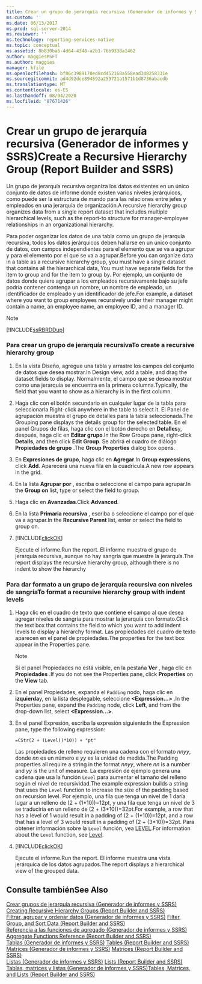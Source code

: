 ```yaml
---
title: Crear un grupo de jerarquía recursiva (Generador de informes y SSRS) | Microsoft Docs
ms.custom: ''
ms.date: 06/13/2017
ms.prod: sql-server-2014
ms.reviewer: ''
ms.technology: reporting-services-native
ms.topic: conceptual
ms.assetid: 8b830ba5-4d64-4348-a2b1-76b9338a1462
author: maggiesMSFT
ms.author: maggies
manager: kfile
ms.openlocfilehash: bf86c3989170ed8cd452168a558ead348258331e
ms.sourcegitcommit: ad4d92dce894592a259721a1571b1d8736abacdb
ms.translationtype: MT
ms.contentlocale: es-ES
ms.lasthandoff: 08/04/2020
ms.locfileid: "87671426"
---
```

# <a name="create-a-recursive-hierarchy-group-report-builder-and-ssrs"></a><span data-ttu-id="e5d66-102">Crear un grupo de jerarquía recursiva (Generador de informes y SSRS)</span><span class="sxs-lookup"><span data-stu-id="e5d66-102">Create a Recursive Hierarchy Group (Report Builder and SSRS)</span></span>
  <span data-ttu-id="e5d66-103">Un grupo de jerarquía recursiva organiza los datos existentes en un único conjunto de datos de informe donde existen varios niveles jerárquicos, como puede ser la estructura de mando para las relaciones entre jefes y empleados en una jerarquía de organización.</span><span class="sxs-lookup"><span data-stu-id="e5d66-103">A recursive hierarchy group organizes data from a single report dataset that includes multiple hierarchical levels, such as the report-to structure for manager-employee relationships in an organizational hierarchy.</span></span>  
  
 <span data-ttu-id="e5d66-104">Para poder organizar los datos de una tabla como un grupo de jerarquía recursiva, todos los datos jerárquicos deben hallarse en un único conjunto de datos, con campos independientes para el elemento que se va a agrupar y para el elemento por el que se va a agrupar.</span><span class="sxs-lookup"><span data-stu-id="e5d66-104">Before you can organize data in a table as a recursive hierarchy group, you must have a single dataset that contains all the hierarchical data, You must have separate fields for the item to group and for the item to group by.</span></span> <span data-ttu-id="e5d66-105">Por ejemplo, un conjunto de datos donde quiere agrupar a los empleados recursivamente bajo su jefe podría contener contenga un nombre, un nombre de empleado, un identificador de empleado y un identificador de jefe.</span><span class="sxs-lookup"><span data-stu-id="e5d66-105">For example, a dataset where you want to group employees recursively under their manager might contain a name, an employee name, an employee ID, and a manager ID.</span></span>  
  
> [!NOTE]  
>  [!INCLUDE[ssRBRDDup](../../includes/ssrbrddup-md.md)]  
  
### <a name="to-create-a-recursive-hierarchy-group"></a><span data-ttu-id="e5d66-106">Para crear un grupo de jerarquía recursiva</span><span class="sxs-lookup"><span data-stu-id="e5d66-106">To create a recursive hierarchy group</span></span>  
  
1.  <span data-ttu-id="e5d66-107">En la vista Diseño, agregue una tabla y arrastre los campos del conjunto de datos que desea mostrar.</span><span class="sxs-lookup"><span data-stu-id="e5d66-107">In Design view, add a table, and drag the dataset fields to display.</span></span> <span data-ttu-id="e5d66-108">Normalmente, el campo que se desea mostrar como una jerarquía se encuentra en la primera columna.</span><span class="sxs-lookup"><span data-stu-id="e5d66-108">Typically, the field that you want to show as a hierarchy is in the first column.</span></span>  
  
2.  <span data-ttu-id="e5d66-109">Haga clic con el botón secundario en cualquier lugar de la tabla para seleccionarla.</span><span class="sxs-lookup"><span data-stu-id="e5d66-109">Right-click anywhere in the table to select it.</span></span> <span data-ttu-id="e5d66-110">El Panel de agrupación muestra el grupo de detalles para la tabla seleccionada.</span><span class="sxs-lookup"><span data-stu-id="e5d66-110">The Grouping pane displays the details group for the selected table.</span></span> <span data-ttu-id="e5d66-111">En el panel Grupos de filas, haga clic con el botón derecho en **Detalles**y, después, haga clic en **Editar grupo**.</span><span class="sxs-lookup"><span data-stu-id="e5d66-111">In the Row Groups pane, right-click **Details**, and then click **Edit Group**.</span></span> <span data-ttu-id="e5d66-112">Se abrirá el cuadro de diálogo **Propiedades de grupo** .</span><span class="sxs-lookup"><span data-stu-id="e5d66-112">The **Group Properties** dialog box opens.</span></span>  
  
3.  <span data-ttu-id="e5d66-113">En **Expresiones de grupo**, haga clic en **Agregar**.</span><span class="sxs-lookup"><span data-stu-id="e5d66-113">In **Group expressions**, click **Add**.</span></span> <span data-ttu-id="e5d66-114">Aparecerá una nueva fila en la cuadrícula.</span><span class="sxs-lookup"><span data-stu-id="e5d66-114">A new row appears in the grid.</span></span>  
  
4.  <span data-ttu-id="e5d66-115">En la lista **Agrupar por** , escriba o seleccione el campo para agrupar.</span><span class="sxs-lookup"><span data-stu-id="e5d66-115">In the **Group on** list, type or select the field to group.</span></span>  
  
5.  <span data-ttu-id="e5d66-116">Haga clic en **Avanzadas**.</span><span class="sxs-lookup"><span data-stu-id="e5d66-116">Click **Advanced**.</span></span>  
  
6.  <span data-ttu-id="e5d66-117">En la lista **Primaria recursiva** , escriba o seleccione el campo por el que va a agrupar.</span><span class="sxs-lookup"><span data-stu-id="e5d66-117">In the **Recursive Parent** list, enter or select the field to group on.</span></span>  
  
7.  [!INCLUDE[clickOK](../../includes/clickok-md.md)]  
  
     <span data-ttu-id="e5d66-118">Ejecute el informe.</span><span class="sxs-lookup"><span data-stu-id="e5d66-118">Run the report.</span></span> <span data-ttu-id="e5d66-119">El informe muestra el grupo de jerarquía recursiva, aunque no hay sangría que muestre la jerarquía.</span><span class="sxs-lookup"><span data-stu-id="e5d66-119">The report displays the recursive hierarchy group, although there is no indent to show the hierarchy</span></span>  
  
### <a name="to-format-a-recursive-hierarchy-group-with-indent-levels"></a><span data-ttu-id="e5d66-120">Para dar formato a un grupo de jerarquía recursiva con niveles de sangría</span><span class="sxs-lookup"><span data-stu-id="e5d66-120">To format a recursive hierarchy group with indent levels</span></span>  
  
1.  <span data-ttu-id="e5d66-121">Haga clic en el cuadro de texto que contiene el campo al que desea agregar niveles de sangría para mostrar la jerarquía con formato.</span><span class="sxs-lookup"><span data-stu-id="e5d66-121">Click the text box that contains the field to which you want to add indent levels to display a hierarchy format.</span></span> <span data-ttu-id="e5d66-122">Las propiedades del cuadro de texto aparecen en el panel de propiedades.</span><span class="sxs-lookup"><span data-stu-id="e5d66-122">The properties for the text box appear in the Properties pane.</span></span>  
  
    > [!NOTE]  
    >  <span data-ttu-id="e5d66-123">Si el panel Propiedades no está visible, en la pestaña **Ver** , haga clic en **Propiedades** .</span><span class="sxs-lookup"><span data-stu-id="e5d66-123">If you do not see the Properties pane, click **Properties** on the **View** tab.</span></span>  
  
2.  <span data-ttu-id="e5d66-124">En el panel Propiedades, expanda el `Padding` nodo, haga clic en **izquierda**y, en la lista desplegable, seleccione **\<Expression...>** .</span><span class="sxs-lookup"><span data-stu-id="e5d66-124">In the Properties pane, expand the `Padding` node, click **Left**, and from the drop-down list, select **\<Expression...>**.</span></span>  
  
3.  <span data-ttu-id="e5d66-125">En el panel Expresión, escriba la expresión siguiente:</span><span class="sxs-lookup"><span data-stu-id="e5d66-125">In the Expression pane, type the following expression:</span></span>  
  
     `=CStr(2 + (Level()*10)) + "pt"`  
  
     <span data-ttu-id="e5d66-126">Las propiedades de relleno requieren una cadena con el formato *nnyy*, donde *nn* es un número e *yy* es la unidad de medida.</span><span class="sxs-lookup"><span data-stu-id="e5d66-126">The Padding properties all require a string in the format *nnyy*, where *nn* is a number and *yy* is the unit of measure.</span></span> <span data-ttu-id="e5d66-127">La expresión de ejemplo genera una cadena que usa la función `Level` para aumentar el tamaño del relleno según el nivel de recursividad.</span><span class="sxs-lookup"><span data-stu-id="e5d66-127">The example expression builds a string that uses the `Level` function to increase the size of the padding based on recursion level.</span></span> <span data-ttu-id="e5d66-128">Por ejemplo, una fila que tenga un nivel de 1 daría lugar a un relleno de (2 + (1\*10))=12pt, y una fila que tenga un nivel de 3 se traduciría en un relleno de (2 + (3\*10))=32pt.</span><span class="sxs-lookup"><span data-stu-id="e5d66-128">For example, a row that has a level of 1 would result in a padding of (2 + (1\*10))=12pt, and a row that has a level of 3 would result in a padding of (2 + (3\*10))=32pt.</span></span> <span data-ttu-id="e5d66-129">Para obtener información sobre la `Level` función, vea [LEVEL](report-builder-functions-level-function.md).</span><span class="sxs-lookup"><span data-stu-id="e5d66-129">For information about the `Level` function, see [Level](report-builder-functions-level-function.md).</span></span>  
  
4.  [!INCLUDE[clickOK](../../includes/clickok-md.md)]  
  
     <span data-ttu-id="e5d66-130">Ejecute el informe.</span><span class="sxs-lookup"><span data-stu-id="e5d66-130">Run the report.</span></span> <span data-ttu-id="e5d66-131">El informe muestra una vista jerárquica de los datos agrupados.</span><span class="sxs-lookup"><span data-stu-id="e5d66-131">The report displays a hierarchical view of the grouped data.</span></span>  
  
## <a name="see-also"></a><span data-ttu-id="e5d66-132">Consulte también</span><span class="sxs-lookup"><span data-stu-id="e5d66-132">See Also</span></span>  
 <span data-ttu-id="e5d66-133">[Crear grupos de jerarquía recursiva &#40;Generador de informes y SSRS&#41;](creating-recursive-hierarchy-groups-report-builder-and-ssrs.md) </span><span class="sxs-lookup"><span data-stu-id="e5d66-133">[Creating Recursive Hierarchy Groups &#40;Report Builder and SSRS&#41;](creating-recursive-hierarchy-groups-report-builder-and-ssrs.md) </span></span>  
 <span data-ttu-id="e5d66-134">[Filtrar, agrupar y ordenar datos &#40;Generador de informes y SSRS&#41;](filter-group-and-sort-data-report-builder-and-ssrs.md) </span><span class="sxs-lookup"><span data-stu-id="e5d66-134">[Filter, Group, and Sort Data &#40;Report Builder and SSRS&#41;](filter-group-and-sort-data-report-builder-and-ssrs.md) </span></span>  
 <span data-ttu-id="e5d66-135">[Referencia a las funciones de agregado &#40;Generador de informes y SSRS&#41;](report-builder-functions-aggregate-functions-reference.md) </span><span class="sxs-lookup"><span data-stu-id="e5d66-135">[Aggregate Functions Reference &#40;Report Builder and SSRS&#41;](report-builder-functions-aggregate-functions-reference.md) </span></span>  
 <span data-ttu-id="e5d66-136">[Tablas &#40;Generador de informes y SSRS&#41;](tables-report-builder-and-ssrs.md) </span><span class="sxs-lookup"><span data-stu-id="e5d66-136">[Tables &#40;Report Builder  and SSRS&#41;](tables-report-builder-and-ssrs.md) </span></span>  
 <span data-ttu-id="e5d66-137">[Matrices &#40;Generador de informes y SSRS&#41;](create-a-matrix-report-builder-and-ssrs.md) </span><span class="sxs-lookup"><span data-stu-id="e5d66-137">[Matrices &#40;Report Builder and SSRS&#41;](create-a-matrix-report-builder-and-ssrs.md) </span></span>  
 <span data-ttu-id="e5d66-138">[Listas &#40;Generador de informes y SSRS&#41;](create-invoices-and-forms-with-lists-report-builder-and-ssrs.md) </span><span class="sxs-lookup"><span data-stu-id="e5d66-138">[Lists &#40;Report Builder and SSRS&#41;](create-invoices-and-forms-with-lists-report-builder-and-ssrs.md) </span></span>  
 [<span data-ttu-id="e5d66-139">Tablas, matrices y listas &#40;Generador de informes y SSRS&#41;</span><span class="sxs-lookup"><span data-stu-id="e5d66-139">Tables, Matrices, and Lists &#40;Report Builder and SSRS&#41;</span></span>](tables-matrices-and-lists-report-builder-and-ssrs.md)  
  
  
